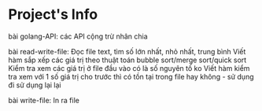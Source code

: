 # Project's Info
bài golang-API: các API cộng trừ nhân chia

bài read-write-file: 
	Đọc file text, tìm số lớn nhất, nhỏ nhất, trung bình
	Viết hàm sắp xếp các giá trị theo thuật toán bubble sort/merge sort/quick sort
	Kiểm tra xem các giá trị ở file đầu vào có là số nguyên tố ko
	Viết hàm kiểm tra xem với 1 số  giá trị cho trước thì có tồn tại trong file hay không - sử dụng đi sử dụng lại lại

bài write-file:
	In ra file
